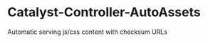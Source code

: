 Catalyst-Controller-AutoAssets
==============================

Automatic serving js/css content with checksum URLs